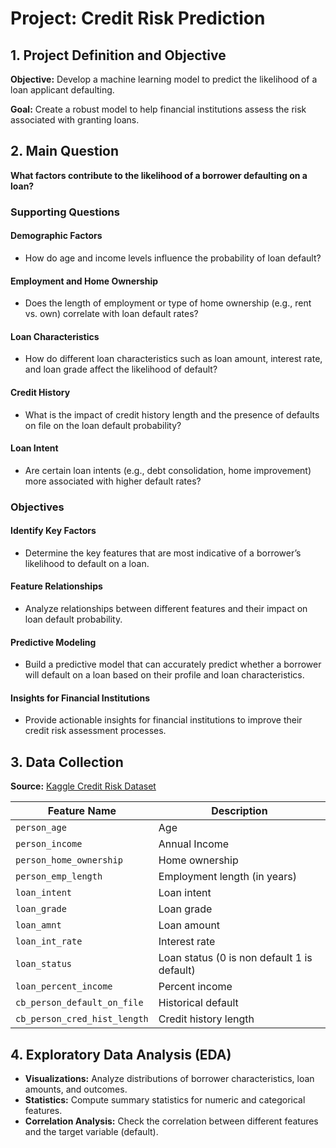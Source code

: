 # Project: Credit Risk Prediction

## 1. Project Definition and Objective

**Objective:** Develop a machine learning model to predict the likelihood of a loan applicant defaulting.

**Goal:** Create a robust model to help financial institutions assess the risk associated with granting loans.

## 2. Main Question

**What factors contribute to the likelihood of a borrower defaulting on a loan?**

### Supporting Questions

#### Demographic Factors
- How do age and income levels influence the probability of loan default?

#### Employment and Home Ownership
- Does the length of employment or type of home ownership (e.g., rent vs. own) correlate with loan default rates?

#### Loan Characteristics
- How do different loan characteristics such as loan amount, interest rate, and loan grade affect the likelihood of default?

#### Credit History
- What is the impact of credit history length and the presence of defaults on file on the loan default probability?

#### Loan Intent
- Are certain loan intents (e.g., debt consolidation, home improvement) more associated with higher default rates?

### Objectives

#### Identify Key Factors
- Determine the key features that are most indicative of a borrower’s likelihood to default on a loan.

#### Feature Relationships
- Analyze relationships between different features and their impact on loan default probability.

#### Predictive Modeling
- Build a predictive model that can accurately predict whether a borrower will default on a loan based on their profile and loan characteristics.

#### Insights for Financial Institutions
- Provide actionable insights for financial institutions to improve their credit risk assessment processes.

## 3. Data Collection

**Source:** [Kaggle Credit Risk Dataset](https://www.kaggle.com/datasets/laotse/credit-risk-dataset)

| Feature Name                 | Description                      |
|------------------------------|----------------------------------|
| `person_age`                 | Age                              |
| `person_income`              | Annual Income                    |
| `person_home_ownership`      | Home ownership                   |
| `person_emp_length`          | Employment length (in years)     |
| `loan_intent`                | Loan intent                      |
| `loan_grade`                 | Loan grade                       |
| `loan_amnt`                  | Loan amount                      |
| `loan_int_rate`              | Interest rate                    |
| `loan_status`                | Loan status (0 is non default 1 is default) |
| `loan_percent_income`        | Percent income                   |
| `cb_person_default_on_file`  | Historical default               |
| `cb_person_cred_hist_length` | Credit history length            |

## 4. Exploratory Data Analysis (EDA)

- **Visualizations:** Analyze distributions of borrower characteristics, loan amounts, and outcomes.
- **Statistics:** Compute summary statistics for numeric and categorical features.
- **Correlation Analysis:** Check the correlation between different features and the target variable (default).
